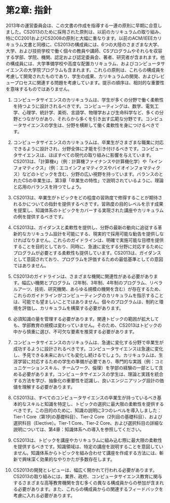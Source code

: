 
# 第2章: 指針

2013年の運営委員会は、この文書の作成を指導する一連の原則に早期に合意しました。CS2013のために採用された原則は、以前のカリキュラムの取り組み、特にCC2001およびCS2008の原則と大幅に重なります。以前のACM/IEEEカリキュラム文書と同様に、CS2013の構成員には、6つの大陸のさまざまな大学、大学、および技術学校で働く個々の教員や講師、CSプログラムやそれらを収容する学部、学院、機関、認定および認定委員会、著者、研究者が含まれます。他の構成員には、大学準備学校や高度な配置カリキュラム、およびコンピュータサイエンスの大学院プログラムも含まれます。これらの原則は、これらの構成員を考慮して開発されたものであり、学生の成果、カリキュラムの開発、およびレビュープロセスに関連する問題を考慮しています。提示の順序は、相対的な重要性を意味するものではありません。

1. コンピュータサイエンスのカリキュラムは、学生が多くの分野で働く柔軟性を持つように設計されるべきです。コンピューティングは、数学、電気工学、心理学、統計学、美術、言語学、物理学および生命科学など、多くの分野とつながりがあり、それらから多くを引き出す広範な分野です。コンピュータサイエンスの学生は、分野を横断して働く柔軟性を身につけるべきです。

2. コンピュータサイエンスのカリキュラムは、卒業生がさまざまな職業に対応できるように設計され、分野全体に才能を引き付けるべきです。コンピュータサイエンスは、ほぼすべての現代の取り組みに影響を与えています。CS2013は、「計算機x」（例：計算機ファイナンスや計算機化学）や「xインフォマティクス」（例：エコインフォマティクスやバイオインフォマティクス）などのトピックを含む、分野の広い視野を持っています。バランスのとれたCSの卒業生は、第3章「卒業生の特性」で説明されているように、理論と応用のバランスを持つでしょう。

3. CS2013は、卒業生がトピックをどの程度の習熟度で修得することが期待されるかについての指針を提供するべきです。習熟度の目的レベルを示す成果を提案し、知識体系のトピックをカバーする実現された講座やカリキュラムの例を提供するべきです。

4. CS2013は、ガイダンスと柔軟性を提供し、分野の最新の動向に追従する革新的なカリキュラム設計を可能にする、現実的で採用可能な勧告を提供しなければなりません。これらのガイドラインは、明確で実施可能な目標を提供することを目的としており、同時に、急速に変化する分野に対応するためにプログラムが必要とする柔軟性も提供しています。CS2013は、ガイダンスとして意図されており、プログラムを評価するための最低基準としての意図ではありません。

5. CS2013のガイドラインは、さまざまな機関に関連性がある必要があります。幅広い機関とプログラム（2年制、3年制、4年制のプログラム、リベラルアーツ、技術、研究機関、あらゆる規模の機関を含む）が存在するため、これらのガイドラインがコンピューティングのカリキュラムを指示することは、可能でも望ましいことではありません。個々のプログラムは、制約と環境を評価し、カリキュラムを構築する必要があります。

6. 必須知識の量を管理する必要があります。関連トピックの範囲が拡大しても、学部教育の規模は変わっていません。そのため、CS2013はトピックの中から慎重に選び、不可欠な要素を推奨する必要があります。

7. コンピュータサイエンスのカリキュラムは、急速に変化する分野で卒業生が成功するように設計されるべきです。コンピュータサイエンスは急速に変化し、予見できる未来においても変化し続けるでしょう。カリキュラムは、生涯学習に対応するための学生の準備が必要であり、専門的な実践（例：コミュニケーションスキル、チームワーク、倫理）を学部の経験の一部として含める必要があります。コンピュータサイエンスの学生は、理論と実践を統合する方法を学び、抽象化の重要性を認識し、良いエンジニアリング設計の価値を理解する必要があります。

8. CS2013は、すべてのコンピュータサイエンスの卒業生が持っているべき基本的なスキルと知識を特定し、トピックの選択に最大限の柔軟性を提供するべきです。この目的のために、知識の説明に3つのレベルを導入しました：Tier-1 Core（第1列の基礎科目）、Tier-2 Core（2列目の基礎科目）、および選択科目（Elective）。Tier-1 Core、Tier-2 Core、および選択科目の詳細な説明については、第4章：知識体系への導入を参照してください。

9. CS2013は、トピックを講座やカリキュラムに組み込む際に最大限の柔軟性を提供するべきです。知識領域は、特定の講座を説明することを意図していません。知識体系からトピックを組み合わせて講座を作成する方法には、斬新で興味深く効果的なやりかたが多数存在します。

10. CS2013の開発とレビューは、幅広く開かれて行われる必要があります。CS2013の取り組みには、業界、政府、コンピュータサイエンス教育に関与するさまざまな高等教育機関を含む多くの異なる構成員からの参加が含まれる必要があります。また、これらの構成員からの関連するフィードバックを考慮に入れる必要があります。
